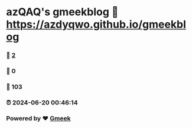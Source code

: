 # azQAQ's gmeekblog :link: https://azdyqwo.github.io/gmeekblog 
### :page_facing_up: [2](https://azdyqwo.github.io/gmeekblog/tag.html) 
### :speech_balloon: 0 
### :hibiscus: 103 
### :alarm_clock: 2024-06-20 00:46:14 
### Powered by :heart: [Gmeek](https://github.com/Meekdai/Gmeek)
